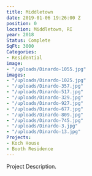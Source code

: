 ```yaml
---
title: Middletown
date: 2019-01-06 19:26:00 Z
position: 0
location: Middletown, RI
year: 2018
Status: Complete
SqFt: 3000
Categories:
- Residential
image:
- "/uploads/Dinardo-1055.jpg"
images:
- "/uploads/Dinardo-1025.jpg"
- "/uploads/Dinardo-357.jpg"
- "/uploads/Dinardo-517.jpg"
- "/uploads/Dinardo-329.jpg"
- "/uploads/Dinardo-927.jpg"
- "/uploads/Dinardo-677.jpg"
- "/uploads/Dinardo-809.jpg"
- "/uploads/Dinardo-745.jpg"
- "/uploads/Dinardo-3.jpg"
- "/uploads/Dinardo-13.jpg"
Projects:
- Koch House
- Booth Residence
---
```


Project Description.